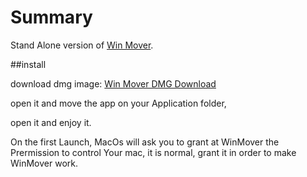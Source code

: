 # Summary

Stand Alone version of  [Win Mover](https://github.com/jurgob/win_mover). 

##install

download dmg image: [Win Mover DMG Download](https://github.com/jurgob/win_mover_standalone/releases/download/first/WinMover.dmg)

open it and move the app on your Application folder, 

open it and enjoy it.


On the first Launch, MacOs will ask you to grant at WinMover the Prermission to control Your mac, it is normal, grant it in order to make WinMover work.

